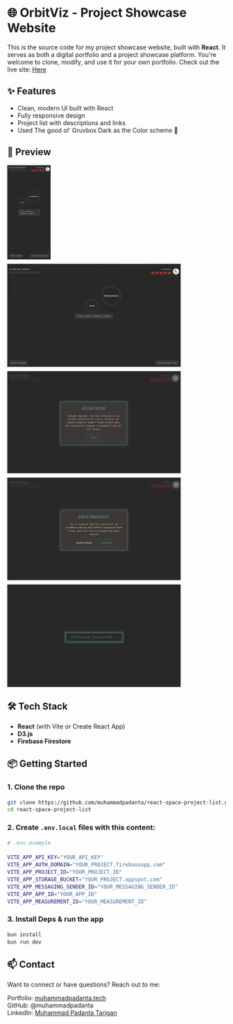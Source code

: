 # 🌐 OrbitViz - Project Showcase Website

This is the source code for my project showcase website, built with **React**. It serves as both a digital portfolio and a project showcase platform. You're welcome to clone, modify, and use it for your own portfolio. Check out the live site: [Here](https://projects.muhammadpadanta.tech)

## ✨ Features

- Clean, modern UI built with React 
- Fully responsive design
- Project list with descriptions and links
- Used The good ol' Gruvbox Dark as the Color scheme 👑

## 📸 Preview

<div style="display: flex; flex-wrap: wrap; gap: 10px;">
  <img src="https://raw.githubusercontent.com/muhammadpadanta/files/refs/heads/main/project_screenshot/react_space_project_list/Screenshot%202025-06-15%20at%2017.47.28.png" width="100"/>
  <img src="https://github.com/muhammadpadanta/files/blob/main/project_screenshot/react_space_project_list/Screenshot%202025-06-15%20at%2017.47.53.png?raw=true" width="400"/>
  <img src="https://github.com/muhammadpadanta/files/blob/main/project_screenshot/react_space_project_list/Screenshot%202025-06-15%20at%2017.48.01.png?raw=true" width="400"/>
  <img src="https://github.com/muhammadpadanta/files/blob/main/project_screenshot/react_space_project_list/Screenshot%202025-06-15%20at%2017.48.09.png?raw=true" width="400"/>
  <img src="https://github.com/muhammadpadanta/files/blob/main/project_screenshot/react_space_project_list/Screenshot%202025-06-15%20at%2017.48.24.png?raw=true" width="400"/>
</div>

## 🛠️ Tech Stack

- **React** (with Vite or Create React App)
- **D3.js**
- **Firebase Firestore** 

## 📦 Getting Started

### 1. Clone the repo

```bash
git clone https://github.com/muhammadpadanta/react-space-project-list.git
cd react-space-project-list
```

### 2. Create `.env.local` files with this content:
```bash
# .env.example

VITE_APP_API_KEY="YOUR_API_KEY"
VITE_APP_AUTH_DOMAIN="YOUR_PROJECT.firebaseapp.com"
VITE_APP_PROJECT_ID="YOUR_PROJECT_ID"
VITE_APP_STORAGE_BUCKET="YOUR_PROJECT.appspot.com"
VITE_APP_MESSAGING_SENDER_ID="YOUR_MESSAGING_SENDER_ID"
VITE_APP_APP_ID="YOUR_APP_ID"
VITE_APP_MEASUREMENT_ID="YOUR_MEASUREMENT_ID"
```

### 3. Install Deps & run the app

```bash
bun install
bun run dev
```

## 📫 Contact

Want to connect or have questions? Reach out to me:

Portfolio: [muhammadpadanta.tech](https://www.muhammadpadanta.tech) <br>
GitHub: @muhammadpadanta <br>
LinkedIn: [Muhammad Padanta Tarigan](http://linkedin.com/in/muhammadpadanta/)
